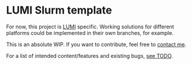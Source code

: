 # LUMI Slurm template

For now, this project is [LUMI](https://www.lumi.csc.fi/public/) specific. Working solutions for different platforms could be implemented in their own branches, for example.

This is an absolute WIP. If you want to contribute, feel free to [contact me](mailto:tuwilu@utu.fi).

For a list of intended content/features and existing bugs, [see TODO](TODO.md).
